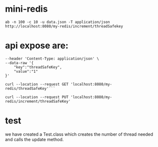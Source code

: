 # mini-redis
```
ab -n 100 -c 10 -u data.json -T application/json http://localhost:8080/my-redis/increment/threadSafekey

```
 

# api expose are:
```curl --location --request POST 'localhost:8080/my-redis' \
--header 'Content-Type: application/json' \
--data-raw '{
    "key":"threadSafeKey",
    "value":"1"
}'

curl --location --request GET 'localhost:8080/my-redis/threadSafeKey'```

curl --location --request PUT 'localhost:8080/my-redis/increment/threadSafeKey'
```

# test
we have created a Test.class which creates the number of thread needed and calls the update method.